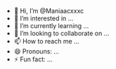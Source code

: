 - 👋 Hi, I’m @Maniaacxxxc
- 👀 I’m interested in ...
- 🌱 I’m currently learning ...
- 💞️ I’m looking to collaborate on ...
- 📫 How to reach me ...
- 😄 Pronouns: ...
- ⚡ Fun fact: ...

<!---
Maniaacxxxc/Maniaacxxxc is a ✨ special ✨ repository because its `README.md` (this file) appears on your GitHub profile.
You can click the Preview link to take a look at your changes.
--->
